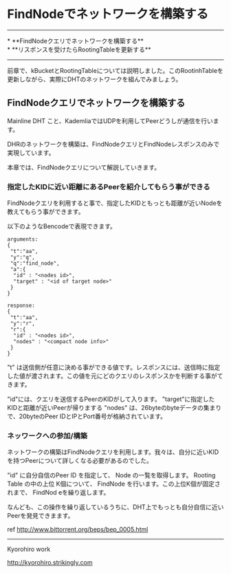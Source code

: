 # FindNodeでネットワークを構築する
<hr>
* **FindNodeクエリでネットワークを構築する**
<br>
* **リスポンスを受けたらRootingTableを更新する**
<br>
<hr>

前章で、kBucketとRootingTableについては説明しました。このRootinhTableを更新しながら、実際にDHTのネットワークを組んでみましょう。


## FindNodeクエリでネットワークを構築する
Mainline DHT こと、KademliaではUDPを利用してPeerどうしが通信を行います。

DHRのネットワークを構築は、FindNodeクエリとFindNodeレスポンスのみで実現しています。

本章では、FindNodeクエリについて解説していきます。


### 指定したKIDに近い距離にあるPeerを紹介してもらう事ができる

FindNodeクエリを利用すると事で、指定したKIDともっとも距離が近いNodeを教えてもらう事ができます。

以下のようなBencodeで表現できます。
```
arguments:  
{
 "t":"aa",
 "y":"q",
 "q":"find_node", 
 "a":{
  "id" : "<nodes id>", 
  "target" : "<id of target node>"
 }
}

response: 
{
 "t":"aa",
 "y":"r",
 "r":{
  "id" : "<nodes id>",
  "nodes" : "<compact node info>"
 }
}
```

"t" は送信側が任意に決める事ができる値です。レスポンスには、送信時に指定した値が渡されます。この値を元にどのクエリのレスポンスかを判断する事がてきます。

"id"には、クエリを送信するPeerのKIDがして入ります。
"target"に指定したKIDと距離が近いPeerが帰りまする
"nodes" は、26byteのbyteデータの集まりで、20byteのPeer IDとIPとPort番号が格納されています。


### ネッワークへの参加/構築
ネットワークの構築はFindNodeクエリを利用します。我々は、自分に近いKIDを持つPeerについて詳しくなる必要があるのでした。


"id" に自分自信のPeer ID を指定して、 Node の一覧を取得します。 Rooting Table の中の上位 K個について、 FindNode を行います。この上位K個が固定されまで、 FindNod eを繰り返します。


なんども、この操作を繰り返しているうちに、DHT上でもっとも自分自信に近いPeerを発見できまます。


ref http://www.bittorrent.org/beps/bep_0005.html

-------
Kyorohiro work

http://kyorohiro.strikingly.com
